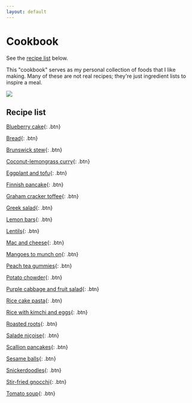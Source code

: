 ```yaml
---
layout: default
---
```

# Cookbook

See the [recipe list](#recipe-list) below.

This "cookbook" serves as my personal collection of foods that I like making. Many of these are not real recipes; they're just ingredient lists to inspire a meal.

![](https://cdn140.picsart.com/302729068096211.png)

## Recipe list
[Blueberry cake](Blueberry_cake){: .btn}

[Bread](Bread){: .btn}

[Brunswick stew](Brunswick_stew){: .btn}

[Coconut-lemongrass curry](Coconut-lemongrass_curry){: .btn}

[Eggplant and tofu](Eggplant_and_tofu){: .btn}

[Finnish pancake](Finnish_pancake){: .btn}

[Graham cracker toffee](Graham_cracker_toffee){: .btn}

[Greek salad](Greek_salad){: .btn}

[Lemon bars](Lemon_bars){: .btn}

[Lentils](Lentils){: .btn}

[Mac and cheese](Mac_and_cheese){: .btn}

[Mangoes to munch on](Mangoes_to_munch_on){: .btn}

[Peach tea gummies](Peach_tea_gummies){: .btn}

[Potato chowder](Potato_chowder){: .btn}

[Purple cabbage and fruit salad](Purple_cabbage_and_fruit_salad){: .btn}

[Rice cake pasta](Rice_cake_pasta){: .btn}

[Rice with kimchi and eggs](Rice_with_kimchi_and_eggs){: .btn}

[Roasted roots](Roasted_roots){: .btn}

[Salade niçoise](Salade_niçoise){: .btn}

[Scallion pancakes](Scallion_pancakes){: .btn}

[Sesame balls](Sesame_balls){: .btn}

[Snickerdoodles](Snickerdoodles){: .btn}

[Stir-fried gnocchi](Stir-fried_gnocchi){: .btn}

[Tomato soup](Tomato_soup){: .btn}

